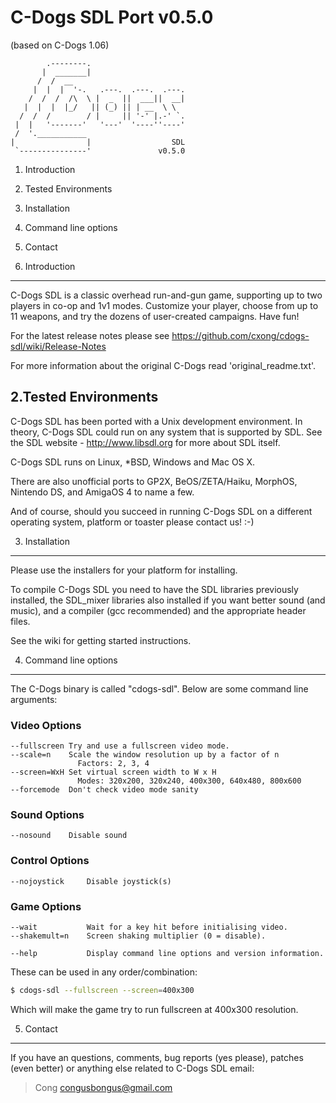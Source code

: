
C-Dogs SDL Port v0.5.0
========================

(based on C-Dogs 1.06)

            .--------.
           |  _______|
          /  /  __
         |  |  |  '-.   .---.  .---.  .---.
        /  /  /  /\  \ |  _  ||  ___||  __|
       |  |  |  |_/   || (_) || | __  \ \
      /  /  /        / |     || '-' |.-' `.
     |  |   '-------'   '---'  '----''----'
     /  '.___________
    |                |                  SDL
     `---------------'               v0.5.0

1. Introduction
2. Tested Environments
3. Installation
4. Command line options
5. Contact


1. Introduction
---------------

C-Dogs SDL is a classic overhead run-and-gun game, supporting up to two players
in co-op and 1v1 modes. Customize your player, choose from up to 11 weapons,
and try the dozens of user-created campaigns. Have fun!

For the latest release notes please see https://github.com/cxong/cdogs-sdl/wiki/Release-Notes

For more information about the original C-Dogs read 'original\_readme.txt'.


2.Tested Environments
---------------------

C-Dogs SDL has been ported with a Unix development environment.
In theory, C-Dogs SDL could run on any system that is supported by SDL.
See the SDL website - <http://www.libsdl.org> for more about SDL itself.

C-Dogs SDL runs on Linux, \*BSD, Windows and Mac OS X.

There are also unofficial ports to GP2X, BeOS/ZETA/Haiku, MorphOS,
Nintendo DS, and AmigaOS 4 to name a few.

And of course, should you succeed in running C-Dogs SDL on a different
operating system, platform or toaster please contact us! :-)


3. Installation
---------------

Please use the installers for your platform for installing.

To compile C-Dogs SDL you need to have the SDL libraries previously installed,
the SDL\_mixer libraries also installed if you want better sound (and music),
and a compiler (gcc recommended) and the appropriate header files.

See the wiki for getting started instructions.

4. Command line options
-----------------------

The C-Dogs binary is called "cdogs-sdl". Below are some command line arguments:

### Video Options

    --fullscreen Try and use a fullscreen video mode.
    --scale=n    Scale the window resolution up by a factor of n
                   Factors: 2, 3, 4
    --screen=WxH Set virtual screen width to W x H
                   Modes: 320x200, 320x240, 400x300, 640x480, 800x600
    --forcemode  Don't check video mode sanity

### Sound Options

    --nosound    Disable sound

### Control Options

    --nojoystick     Disable joystick(s)

### Game Options

    --wait           Wait for a key hit before initialising video.
    --shakemult=n    Screen shaking multiplier (0 = disable).

    --help           Display command line options and version information.

These can be used in any order/combination:

```bash
$ cdogs-sdl --fullscreen --screen=400x300
```

Which will make the game try to run fullscreen at 400x300 resolution.

5. Contact
----------

If you have an questions, comments, bug reports (yes please), patches (even
better) or anything else related to C-Dogs SDL email:

> Cong <congusbongus@gmail.com>

